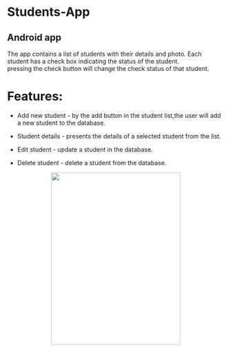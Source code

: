 # Students-App

## Android app

The app contains a list of students with their details and photo.
Each student has a check box indicating the status of the student.<br>
pressing the check button will change the check
status of that student.

# Features:

- Add new student - by the add button in the student list,the user will add a new student to the database.
- Student details - presents the details of a selected student from the list.
- Edit student - update a student in the database.

- Delete student - delete a student from the database.

<p align = "center">
    <img src = https://github.com/amitha511/ticTacToe_android_app/blob/main/studentsapp.gif width="300" height="400" />
